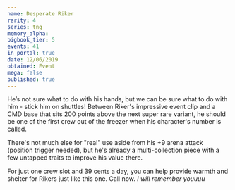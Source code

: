 ```yaml
---
name: Desperate Riker
rarity: 4
series: tng
memory_alpha:
bigbook_tier: 5
events: 41
in_portal: true
date: 12/06/2019
obtained: Event
mega: false
published: true
---
```


He’s not sure what to do with his hands, but we can be sure what to do with him - stick him on shuttles! Between Riker's impressive event clip and a CMD base that sits 200 points above the next super rare variant, he should be one of the first crew out of the freezer when his character's number is called.

There's not much else for "real" use aside from his +9 arena attack (position trigger needed), but he's already a multi-collection piece with a few untapped traits to improve his value there.

For just one crew slot and 39 cents a day, you can help provide warmth and shelter for Rikers just like this one. Call now. *I will remember youuuu*
